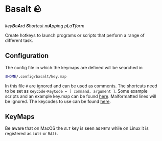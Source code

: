 # Basalt 🪨

*key**B**o**A**rd **S**hortcut m**A**pping p**L**a**T**form*

Create hotkeys to launch programs or scripts that perform a range of different task.

## Configuration
The config file in which the keymaps are defined will be searched in
```sh
$HOME/.config/basalt/key.map
```
In this file `#` are ignored and can be used as comments. The shortcuts need to be set as `KeyCode-KeyCode = [ command, argument ]`. Some example scripts and an example key.map can be found [here](https://github.com/gwirn/basalt/tree/master/examples). Malformatted lines will be ignored. The keycodes to use can be found [here](https://github.com/ostrosco/device_query/blob/b5ba13089c611b1deb3a6804e1f3032301d0fd5d/src/keymap.rs#L9).

## KeyMaps 
Be aware that on MacOS the `ALT` key is seen as `META` while on Linux it is registered as `LAlt` or `RAlt`.
